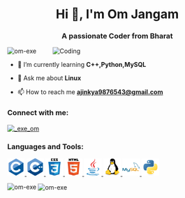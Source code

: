 <h1 align="center">Hi 👋, I'm Om Jangam</h1>
<h3 align="center">A passionate Coder from Bharat</h3>
<img align="right" alt="Coding" width="400" src="https://media.tenor.com/3bTxZ4HdrysAAAAd/pixels-neon.gif">


<p align="left"> <img src="https://komarev.com/ghpvc/?username=om-exe&label=Profile%20views&color=0e75b6&style=flat" alt="om-exe" /> </p>

- 🌱 I’m currently learning **C++,Python,MySQL**

- 💬 Ask me about **Linux**

- 📫 How to reach me **ajinkya9876543@gmail.com**

<h3 align="left">Connect with me:</h3>
<p align="left">
<a href="https://instagram.com/_exe_om" target="blank"><img align="center" src="https://raw.githubusercontent.com/rahuldkjain/github-profile-readme-generator/master/src/images/icons/Social/instagram.svg" alt="_exe_om" height="30" width="40" /></a>
</p>

<h3 align="left">Languages and Tools:</h3>
<p align="left"> <a href="https://www.cprogramming.com/" target="_blank" rel="noreferrer"> <img src="https://raw.githubusercontent.com/devicons/devicon/master/icons/c/c-original.svg" alt="c" width="40" height="40"/> </a> <a href="https://www.w3schools.com/cpp/" target="_blank" rel="noreferrer"> <img src="https://raw.githubusercontent.com/devicons/devicon/master/icons/cplusplus/cplusplus-original.svg" alt="cplusplus" width="40" height="40"/> </a> <a href="https://www.w3schools.com/css/" target="_blank" rel="noreferrer"> <img src="https://raw.githubusercontent.com/devicons/devicon/master/icons/css3/css3-original-wordmark.svg" alt="css3" width="40" height="40"/> </a> <a href="https://www.w3.org/html/" target="_blank" rel="noreferrer"> <img src="https://raw.githubusercontent.com/devicons/devicon/master/icons/html5/html5-original-wordmark.svg" alt="html5" width="40" height="40"/> </a> <a href="https://www.java.com" target="_blank" rel="noreferrer"> <img src="https://raw.githubusercontent.com/devicons/devicon/master/icons/java/java-original.svg" alt="java" width="40" height="40"/> </a> <a href="https://www.linux.org/" target="_blank" rel="noreferrer"> <img src="https://raw.githubusercontent.com/devicons/devicon/master/icons/linux/linux-original.svg" alt="linux" width="40" height="40"/> </a> <a href="https://www.mysql.com/" target="_blank" rel="noreferrer"> <img src="https://raw.githubusercontent.com/devicons/devicon/master/icons/mysql/mysql-original-wordmark.svg" alt="mysql" width="40" height="40"/> </a> <a href="https://www.python.org" target="_blank" rel="noreferrer"> <img src="https://raw.githubusercontent.com/devicons/devicon/master/icons/python/python-original.svg" alt="python" width="40" height="40"/> </a> </p>

<p><img align="left" src="https://github-readme-stats.vercel.app/api/top-langs?username=om-exe&show_icons=true&locale=en&layout=compact" alt="om-exe" /></p>

<p>&nbsp;<img align="center" src="https://github-readme-stats.vercel.app/api?username=om-exe&show_icons=true&locale=en" alt="om-exe" /></p>
